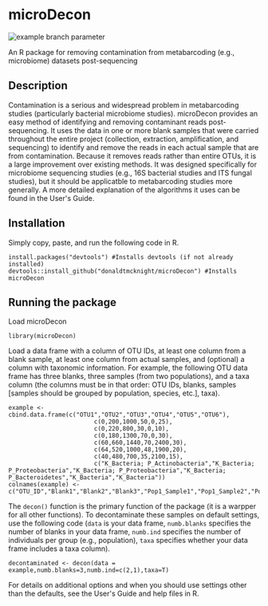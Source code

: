 # microDecon
![example branch parameter](https://github.com/donaldtmcknight/microdecon/actions/workflows/r.yml/badge.svg?branch=development)

An R package for removing contamination from metabarcoding (e.g., microbiome) datasets post-sequencing

## Description
Contamination is a serious and widespread problem in metabarcoding studies (particularly bacterial microbiome studies). microDecon provides 
an easy method of identifying and removing contaminant reads post-sequencing. It uses the data in one or more blank samples that were
carried throughout the entire project (collection, extraction, amplification, and sequencing) to identify and remove the reads in each
actual sample that are from contamination. Because it removes reads rather than entire OTUs, it is a large improvement over existing
methods. It was designed specifically for microbiome sequencing studies (e.g., 16S bacterial studies and ITS fungal studies), but it
should be applicatble to metabarcoding studies more generally. A more detailed explanation of the algorithms it uses can be found in the
User's Guide.

## Installation
Simply copy, paste, and run the following code in R.
```
install.packages("devtools") #Installs devtools (if not already installed)
devtools::install_github("donaldtmcknight/microDecon") #Installs microDecon
```

## Running the package
Load microDecon
```
library(microDecon)
```

Load a data frame with a column of OTU IDs, at least one column from a blank sample, at least one column from actual samples, and (optional)
a column with taxonomic information. For example, the following OTU data frame has three blanks, three samples (from two populations), and a taxa column (the columns must be in that order: OTU IDs, blanks, samples [samples should be grouped by population, species, etc.], taxa).
```
example <- cbind.data.frame(c("OTU1","OTU2","OTU3","OTU4","OTU5","OTU6"),
                        c(0,200,1000,50,0,25),
                        c(0,220,800,30,0,10),
                        c(0,180,1300,70,0,30),
                        c(60,660,1440,70,2400,30),
                        c(64,520,1000,48,1900,20),
                        c(40,480,700,35,2100,15),
                        c("K_Bacteria; P_Actinobacteria","K_Bacteria; P_Proteobacteria","K_Bacteria; P_Proteobacteria","K_Bacteria; P_Bacteroidetes","K_Bacteria","K_Bacteria"))
colnames(example) <- c("OTU_ID","Blank1","Blank2","Blank3","Pop1_Sample1","Pop1_Sample2","Pop2_Sample3","Taxa")
```

The `decon()` function is the primary function of the package (it is a warpper for all other functions). To decontaminate these samples on default settings, use the following code 
(`data` is your data frame, `numb.blanks` specifies the number of blanks in your data frame, `numb.ind` specifies the number of individuals per group (e.g., population), `taxa` specifies whether your data frame
includes a taxa column).
```
decontaminated <- decon(data = example,numb.blanks=3,numb.ind=c(2,1),taxa=T)
```
For details on additional options and when you should use settings other than the defaults, see the User's Guide and help files in R.
